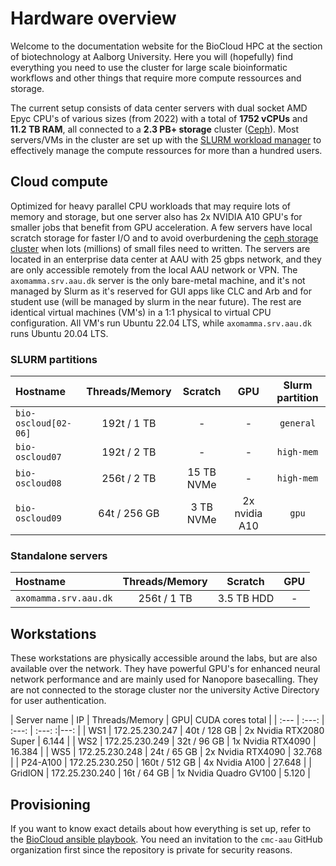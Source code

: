# Hardware overview
Welcome to the documentation website for the BioCloud HPC at the section of biotechnology at Aalborg University. Here you will (hopefully) find everything you need to use the cluster for large scale bioinformatic workflows and other things that require more compute ressources and storage.

The current setup consists of data center servers with dual socket AMD Epyc CPU's of various sizes (from 2022) with a total of **1752 vCPUs** and **11.2 TB RAM**, all connected to a **2.3 PB+ storage** cluster ([Ceph](https://ceph.com/)). Most servers/VMs in the cluster are set up with the [SLURM workload manager](https://slurm.schedmd.com/overview.html) to effectively manage the compute ressources for more than a hundred users.

## Cloud compute
Optimized for heavy parallel CPU workloads that may require lots of memory and storage, but one server also has 2x NVIDIA A10 GPU's for smaller jobs that benefit from GPU acceleration. A few servers have local scratch storage for faster I/O and to avoid overburdening the [ceph storage cluster](storage.md) when lots (millions) of small files need to written. The servers are located in an enterprise data center at AAU with 25 gbps network, and they are only accessible remotely from the local AAU network or VPN. The `axomamma.srv.aau.dk` server is the only bare-metal machine, and it's not managed by Slurm as it's reserved for GUI apps like CLC and Arb and for student use (will be managed by slurm in the near future). The rest are identical virtual machines (VM's) in a 1:1 physical to virtual CPU configuration. All VM's run Ubuntu 22.04 LTS, while `axomamma.srv.aau.dk` runs Ubuntu 20.04 LTS.

### SLURM partitions
| Hostname | Threads/Memory | Scratch | GPU | Slurm partition |
| :--- | :---: | :---: | :---: | :---: |
| `bio-oscloud[02-06]` |  192t / 1 TB | - | - | `general` |
| `bio-oscloud07` | 192t / 2 TB | - | - | `high-mem` |
| `bio-oscloud08` | 256t / 2 TB | 15 TB NVMe | - | `high-mem` |
| `bio-oscloud09` | 64t / 256 GB | 3 TB NVMe | 2x  nvidia A10 | `gpu` |

### Standalone servers
| Hostname | Threads/Memory | Scratch | GPU |
| :--- | :---: | :---: | :---: |
| `axomamma.srv.aau.dk` | 256t / 1 TB | 3.5 TB HDD | - |

## Workstations
These workstations are physically accessible around the labs, but are also available over the network. They have powerful GPU's for enhanced neural network performance and are mainly used for Nanopore basecalling. They are not connected to the storage cluster nor the university Active Directory for user authentication.

| Server name | IP   | Threads/Memory | GPU| CUDA cores total |
| :---         | :---:  | :---: | :---: :|---: | 
| WS1         | 172.25.230.247 | 40t / 128 GB | 2x Nvidia RTX2080 Super | 6.144 |
| WS2         | 172.25.230.249 | 32t / 96 GB | 1x Nvidia RTX4090 | 16.384 |
| WS5         | 172.25.230.248  | 24t / 65 GB | 2x Nvidia RTX4090 | 32.768 |
| P24-A100    | 172.25.230.250  | 160t / 512 GB | 4x Nvidia A100 | 27.648 | 
| GridION     | 172.25.230.240 | 16t / 64 GB | 1x Nvidia Quadro GV100 | 5.120 |

## Provisioning
If you want to know exact details about how everything is set up, refer to the [BioCloud ansible playbook](https://github.com/cmc-aau/biocloud). You need an invitation to the `cmc-aau` GitHub organization first since the repository is private for security reasons.
